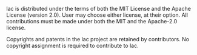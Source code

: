 lac is distributed under the terms of both the MIT License and the Apache
License (version 2.0). User may choose either license, at their option. All
contributions must be made under both the MIT and the Apache-2.0 license.

Copyrights and patents in the lac project are retained by contributors.
No copyright assignment is required to contribute to lac.
